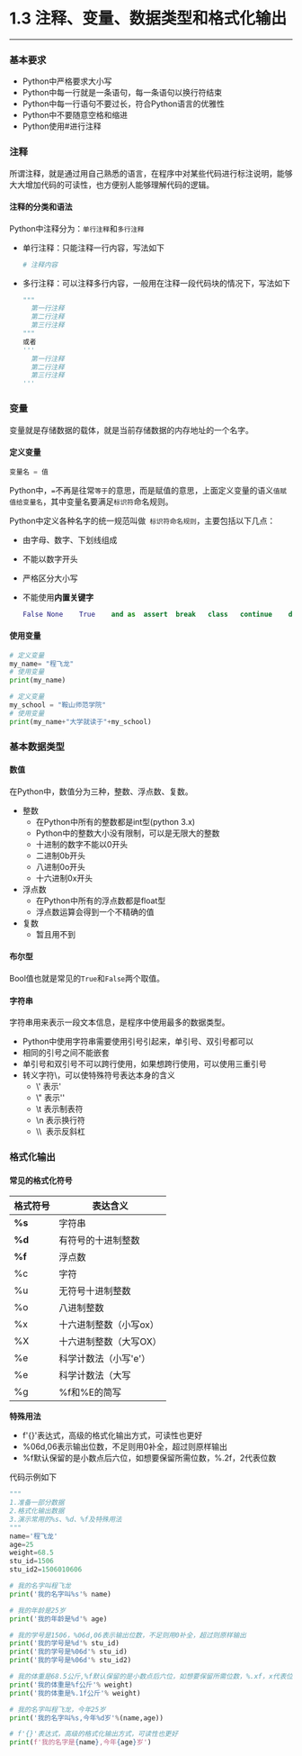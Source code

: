 # 1.3 注释、变量、数据类型和格式化输出

----

### 基本要求

- Python中严格要求大小写
- Python中每一行就是一条语句，每一条语句以换行符结束
- Python中每一行语句不要过长，符合Python语言的优雅性
- Python中不要随意空格和缩进
- Python使用#进行注释
### 注释

所谓注释，就是通过用自己熟悉的语言，在程序中对某些代码进行标注说明，能够大大增加代码的可读性，也方便别人能够理解代码的逻辑。

#### 注释的分类和语法

Python中注释分为：`单行注释`和`多行注释`

- 单行注释：只能注释一行内容，写法如下

  ```python
  # 注释内容
  ```

- 多行注释：可以注释多行内容，一般用在注释一段代码块的情况下，写法如下

  ```python
  """
  	第一行注释
  	第二行注释
  	第三行注释
  """
  或者
  '''
  	第一行注释
  	第二行注释
  	第三行注释
  '''
  ```

### 变量

变量就是存储数据的载体，就是当前存储数据的内存地址的一个名字。

#### 定义变量

```python
变量名 = 值
```

Python中，`=`不再是往常`等于`的意思，而是赋值的意思，上面定义变量的语义`值赋值给变量名`，其中变量名要满足`标识符`命名规则。

Python中定义各种名字的统一规范叫做` 标识符命名规则`，主要包括以下几点：

- 由字母、数字、下划线组成

- 不能以数字开头

- 严格区分大小写

- 不能使用**内置关键字**

  ```python
  False	None	True	and	as	assert	break	class	continue	def	del	else	except	finally	for	from	global	等等
  ```

#### 使用变量

```python
# 定义变量
my_name= "程飞龙"
# 使用变量
print(my_name)

# 定义变量
my_school = "鞍山师范学院"
# 使用变量
print(my_name+"大学就读于"+my_school)
```



### 基本数据类型

#### 数值

在Python中，数值分为三种，整数、浮点数、复数。

- 整数
   - 在Python中所有的整数都是int型(python 3.x)
   - Python中的整数大小没有限制，可以是无限大的整数
   - 十进制的数字不能以0开头
   - 二进制0b开头
   - 八进制0o开头
   - 十六进制0x开头
- 浮点数
   - 在Python中所有的浮点数都是float型
   - 浮点数运算会得到一个不精确的值
- 复数
   - 暂且用不到
#### 布尔型

Bool值也就是常见的`True`和`False`两个取值。

#### 字符串

字符串用来表示一段文本信息，是程序中使用最多的数据类型。

- Python中使用字符串需要使用引号引起来，单引号、双引号都可以
- 相同的引号之间不能嵌套
- 单引号和双引号不可以跨行使用，如果想跨行使用，可以使用三重引号
- 转义字符\，可以使特殊符号表达本身的含义
   - \\' 表示'
   -  \\" 表示''
   - \t 表示制表符
   - \n 表示换行符
   - \\\  表示反斜杠

### 格式化输出

#### 常见的格式化符号

| 格式符号 | 表达含义               |
| -------- | ---------------------- |
| **%s**   | 字符串                 |
| **%d**   | 有符号的十进制整数     |
| **%f**   | 浮点数                 |
| %c       | 字符                   |
| %u       | 无符号十进制整数       |
| %o       | 八进制整数             |
| %x       | 十六进制整数（小写ox） |
| %X       | 十六进制整数（大写OX） |
| %e       | 科学计数法（小写'e'）  |
| %e       | 科学计数法（大写       |
| %g       | %f和%E的简写           |

**特殊用法**

- f'{}'表达式，高级的格式化输出方式，可读性也更好
- %06d,06表示输出位数，不足则用0补全，超过则原样输出
- %f默认保留的是小数点后六位，如想要保留所需位数，%.2f，2代表位数

代码示例如下

```python
"""
1.准备一部分数据
2.格式化输出数据
3.演示常用的%s、%d、%f及特殊用法
"""
name='程飞龙'
age=25
weight=68.5
stu_id=1506
stu_id2=1506010606

# 我的名字叫程飞龙
print('我的名字叫%s'% name)

# 我的年龄是25岁
print('我的年龄是%d'% age)

# 我的学号是1506，%06d,06表示输出位数，不足则用0补全，超过则原样输出
print('我的学号是%d'% stu_id)
print('我的学号是%06d'% stu_id)
print('我的学号是%06d'% stu_id2)

# 我的体重是68.5公斤,%f默认保留的是小数点后六位，如想要保留所需位数，%.xf，x代表位数，下面为示例
print('我的体重是%f公斤'% weight)
print('我的体重是%.1f公斤'% weight)

# 我的名字叫程飞龙，今年25岁
print('我的名字叫%s,今年%d岁'%(name,age))

# f'{}'表达式，高级的格式化输出方式，可读性也更好
print(f'我的名字是{name},今年{age}岁')
```

